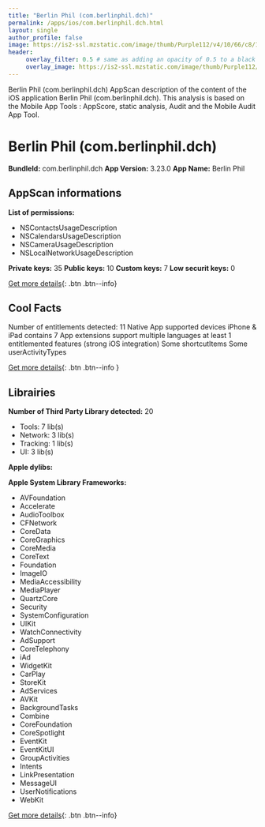 ```yaml
---
title: "Berlin Phil (com.berlinphil.dch)"
permalink: /apps/ios/com.berlinphil.dch.html
layout: single
author_profile: false
image: https://is2-ssl.mzstatic.com/image/thumb/Purple112/v4/10/66/c8/1066c8b5-fa87-44eb-0b55-331e323b9412/AppIcon-0-1x_U007emarketing-0-7-0-0-85-220.png/512x512bb.jpg
header: 
     overlay_filter: 0.5 # same as adding an opacity of 0.5 to a black background
     overlay_image: https://is2-ssl.mzstatic.com/image/thumb/Purple112/v4/10/66/c8/1066c8b5-fa87-44eb-0b55-331e323b9412/AppIcon-0-1x_U007emarketing-0-7-0-0-85-220.png/512x512bb.jpg
---
```

Berlin Phil (com.berlinphil.dch) AppScan description of the content of the iOS application Berlin Phil (com.berlinphil.dch). This analysis is based on the Mobile App Tools : AppScore, static analysis, Audit and the Mobile Audit App Tool.

# Berlin Phil (com.berlinphil.dch)

**BundleId:** com.berlinphil.dch
**App Version:** 3.23.0
**App Name:** Berlin Phil


## AppScan informations 

**List of permissions:** 
- NSContactsUsageDescription
- NSCalendarsUsageDescription
- NSCameraUsageDescription
- NSLocalNetworkUsageDescription
  
  
**Private keys:** 35
**Public keys:** 10
**Custom keys:** 7
**Low securit keys:** 0
  
[Get more details](/pricing.html){: .btn .btn--info}

## Cool Facts

Number of entitlements detected: 11
Native App
supported devices iPhone & iPad
contains 7 App extensions
support multiple languages
at least 1 entitlemented features (strong iOS integration)
Some shortcutItems 
Some userActivityTypes
  
[Get more details](/pricing.html){: .btn .btn--info }

## Librairies 
**Number of Third Party Library detected:** 20
- Tools: 7 lib(s)
- Network: 3 lib(s)
- Tracking: 1 lib(s)
- UI: 3 lib(s)


**Apple dylibs:**


**Apple System Library Frameworks:**
- AVFoundation
- Accelerate
- AudioToolbox
- CFNetwork
- CoreData
- CoreGraphics
- CoreMedia
- CoreText
- Foundation
- ImageIO
- MediaAccessibility
- MediaPlayer
- QuartzCore
- Security
- SystemConfiguration
- UIKit
- WatchConnectivity
- AdSupport
- CoreTelephony
- iAd
- WidgetKit
- CarPlay
- StoreKit
- AdServices
- AVKit
- BackgroundTasks
- Combine
- CoreFoundation
- CoreSpotlight
- EventKit
- EventKitUI
- GroupActivities
- Intents
- LinkPresentation
- MessageUI
- UserNotifications
- WebKit


  
[Get more details](/pricing.html){: .btn .btn--info}


